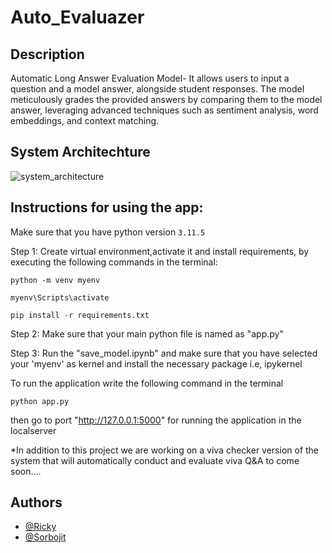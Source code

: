 # Auto_Evaluazer


## Description

Automatic Long Answer Evaluation Model- It allows users to input a question and a model answer, alongside  student responses. The model meticulously grades the provided answers by comparing them to the model answer, leveraging advanced techniques such as sentiment analysis, word embeddings, and context matching. 

## System Architechture

![system_architecture](https://github.com/Ricky2054/Auto_Evaluazer/assets/110713636/4bab9199-1627-4bf3-8346-fa3a18cfb7a0)



## Instructions for using the app:
Make sure that you have python version ``` 3.11.5 ```

Step 1:
Create virtual environment,activate it and install requirements, by executing the following commands in the terminal:

```
python -m venv myenv
```

```
myenv\Scripts\activate
```

```
pip install -r requirements.txt
```

Step 2:
Make sure that your main python file is named as "app.py"

Step 3:
Run the "save_model.ipynb" and make sure that you have selected your 'myenv' as kernel and install the necessary package i.e, ipykernel 

To run the application write the following command in the terminal

``` 
python app.py
```

then go to port "http://127.0.0.1:5000" for running the application in the localserver

*In addition to this project we are working on a viva checker version of the system that will automatically conduct and evaluate viva  Q&A to come soon....



## Authors
- [@Ricky](https://github.com/Ricky2054)
- [@Sorbojit](https://github.com/33sorbojitmondal)
